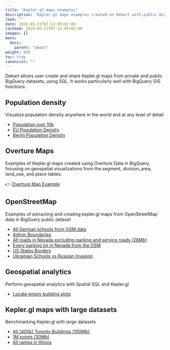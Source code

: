 ```yaml
---
title: "Kepler.gl maps examples"
description: "Kepler.gl maps examples created on Dekart with public BigQuery datasets, Overture Data, and OpenStreetMap data"
lead: ""
date: 2024-05-21T07:13:05+02:00
lastmod: 2024-05-21T07:13:05+02:00
images: []
menu:
  docs:
    parent: "about"
weight: 999
toc: true
canonical: ""
---
```


Dekart allows user create and share Kepler.gl maps from private and public BigQuery datasets, using SQL. It works particularly well with BigQuery GIS functions.

## Population density

Visualize population density anywhere in the world and at any level of detail

* [Population over 10k ](https://cloud.dekart.xyz/reports/b099fbd3-d0ae-4636-aa44-217c0bac53f6)
* [EU Population Density](https://cloud.dekart.xyz/reports/a70515ee-ecbb-4aac-8ce1-cf508483e2dc/source)
* [Berlin Population Density](https://cloud.dekart.xyz/reports/f4c55a02-88a1-4a38-a8ab-48a6237dfee9/source)


## Overture Maps

Examples of Kepler.gl maps created using Overture Data in BigQuery, focusing on geospatial visualizations from the segment, division_area, land_use, and place tables.

👉 [Overture Map Example](/docs/about/overture-maps-examples/)

## OpenStreetMap

Examples of extracting and creating kepler.gl maps from OpenStreetMap data in BigQuery public dataset

  * [All German schools from OSM data](https://cloud.dekart.xyz/reports/e539b5f6-cec2-45d5-97b3-d5bf541a9389)
  * [Admin Boundaries](https://dekart.xyz/blog/admin-boundaries-in-bigquery-public-datasets/)
  * [All roads in Nevada excluding parking and service roads (26Mb)](https://cloud.dekart.xyz/reports/556330cb-e7ba-4e34-89df-5644cd0ec8b2)
  * [Every parking lot in Nevada from the OSM](https://cloud.dekart.xyz/reports/b2f2e1b3-78ec-42d9-9cc6-c38a2a57f72e)
  * [US States Borders](https://cloud.dekart.xyz/reports/ec7f842a-73f3-4710-a5e8-a2e2d8f63c55/source)
  * [Ukrainian Schools vs Russian Invasion](https://cloud.dekart.xyz/reports/5825b784-cd3c-4030-b3c5-94a8f4dd47b0)

## Geospatial analytics

Perform geospatial analytics with Spatial SQL and Kepler.gl

  * [Locate empty building plots](https://cloud.dekart.xyz/reports/aeefb6e0-d83a-489a-b371-50b306535e2d)

## Kepler.gl maps with large datasets

Benchmarking Kepler.gl with large datasets

  * [All (400k) Toronto Buildings (100Mb)](https://cloud.dekart.xyz/reports/8f2da1e3-9769-4654-abb8-983afd2a2795)
  * [1M points (30Mb)](https://cloud.dekart.xyz/reports/f63fb537-800e-48f6-8c18-8d542a0fed30)
  * [All ramps in Illinois ](https://cloud.dekart.xyz/reports/b818f41a-5bd2-4b3b-87b8-4797a390a2a6)

